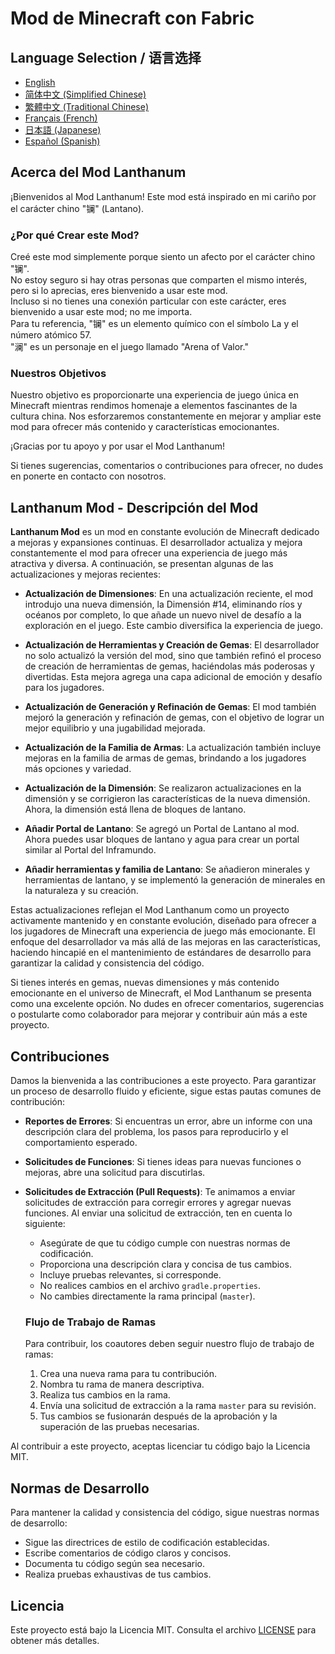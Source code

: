 # Mod de Minecraft con Fabric

## Language Selection / 语言选择

- [English](README.md)
- [简体中文 (Simplified Chinese)](README_ZH.md)
- [繁體中文 (Traditional Chinese)](README_TW.md)
- [Français (French)](README_FR.md)
- [日本語 (Japanese)](README_JA.md)
- [Español (Spanish)](README_ES.md)

## Acerca del Mod Lanthanum

¡Bienvenidos al Mod Lanthanum! Este mod está inspirado en mi cariño por el carácter chino "镧" (Lantano).

### ¿Por qué Crear este Mod?

Creé este mod simplemente porque siento un afecto por el carácter chino "镧". <br/>
No estoy seguro si hay otras personas que comparten el mismo interés, pero si lo aprecias, eres bienvenido a usar este mod.<br/>
Incluso si no tienes una conexión particular con este carácter, eres bienvenido a usar este mod; no me importa.<br/>
Para tu referencia, "镧" es un elemento químico con el símbolo La y el número atómico 57.<br/>
"澜" es un personaje en el juego llamado "Arena of Valor."

### Nuestros Objetivos

Nuestro objetivo es proporcionarte una experiencia de juego única en Minecraft mientras rendimos homenaje a elementos fascinantes de la cultura china. Nos esforzaremos constantemente en mejorar y ampliar este mod para ofrecer más contenido y características emocionantes.

¡Gracias por tu apoyo y por usar el Mod Lanthanum!

Si tienes sugerencias, comentarios o contribuciones para ofrecer, no dudes en ponerte en contacto con nosotros.

## Lanthanum Mod - Descripción del Mod

**Lanthanum Mod** es un mod en constante evolución de Minecraft dedicado a mejoras y expansiones continuas. El desarrollador actualiza y mejora constantemente el mod para ofrecer una experiencia de juego más atractiva y diversa. A continuación, se presentan algunas de las actualizaciones y mejoras recientes:

- **Actualización de Dimensiones**: En una actualización reciente, el mod introdujo una nueva dimensión, la Dimensión #14, eliminando ríos y océanos por completo, lo que añade un nuevo nivel de desafío a la exploración en el juego. Este cambio diversifica la experiencia de juego.

- **Actualización de Herramientas y Creación de Gemas**: El desarrollador no solo actualizó la versión del mod, sino que también refinó el proceso de creación de herramientas de gemas, haciéndolas más poderosas y divertidas. Esta mejora agrega una capa adicional de emoción y desafío para los jugadores.

- **Actualización de Generación y Refinación de Gemas**: El mod también mejoró la generación y refinación de gemas, con el objetivo de lograr un mejor equilibrio y una jugabilidad mejorada.

- **Actualización de la Familia de Armas**: La actualización también incluye mejoras en la familia de armas de gemas, brindando a los jugadores más opciones y variedad.

- **Actualización de la Dimensión**: Se realizaron actualizaciones en la dimensión y se corrigieron las características de la nueva dimensión. Ahora, la dimensión está llena de bloques de lantano.

- **Añadir Portal de Lantano**: Se agregó un Portal de Lantano al mod. Ahora puedes usar bloques de lantano y agua para crear un portal similar al Portal del Inframundo.

- **Añadir herramientas y familia de Lantano**: Se añadieron minerales y herramientas de lantano, y se implementó la generación de minerales en la naturaleza y su creación.

Estas actualizaciones reflejan el Mod Lanthanum como un proyecto activamente mantenido y en constante evolución, diseñado para ofrecer a los jugadores de Minecraft una experiencia de juego más emocionante. El enfoque del desarrollador va más allá de las mejoras en las características, haciendo hincapié en el mantenimiento de estándares de desarrollo para garantizar la calidad y consistencia del código.

Si tienes interés en gemas, nuevas dimensiones y más contenido emocionante en el universo de Minecraft, el Mod Lanthanum se presenta como una excelente opción. No dudes en ofrecer comentarios, sugerencias o postularte como colaborador para mejorar y contribuir aún más a este proyecto.

## Contribuciones

Damos la bienvenida a las contribuciones a este proyecto. Para garantizar un proceso de desarrollo fluido y eficiente, sigue estas pautas comunes de contribución:

- **Reportes de Errores**: Si encuentras un error, abre un informe con una descripción clara del problema, los pasos para reproducirlo y el comportamiento esperado.

- **Solicitudes de Funciones**: Si tienes ideas para nuevas funciones o mejoras, abre una solicitud para discutirlas.

- **Solicitudes de Extracción (Pull Requests)**: Te animamos a enviar solicitudes de extracción para corregir errores y agregar nuevas funciones. Al enviar una solicitud de extracción, ten en cuenta lo siguiente:
    - Asegúrate de que tu código cumple con nuestras normas de codificación.
    - Proporciona una descripción clara y concisa de tus cambios.
    - Incluye pruebas relevantes, si corresponde.
    - No realices cambios en el archivo `gradle.properties`.
    - No cambies directamente la rama principal (`master`).

  ### Flujo de Trabajo de Ramas

  Para contribuir, los coautores deben seguir nuestro flujo de trabajo de ramas:
    1. Crea una nueva rama para tu contribución.
    2. Nombra tu rama de manera descriptiva.
    3. Realiza tus cambios en la rama.
    4. Envía una solicitud de extracción a la rama `master` para su revisión.
    5. Tus cambios se fusionarán después de la aprobación y la superación de las pruebas necesarias.

Al contribuir a este proyecto, aceptas licenciar tu código bajo la Licencia MIT.

## Normas de Desarrollo

Para mantener la calidad y consistencia del código, sigue nuestras normas de desarrollo:

- Sigue las directrices de estilo de codificación establecidas.
- Escribe comentarios de código claros y concisos.
- Documenta tu código según sea necesario.
- Realiza pruebas exhaustivas de tus cambios.

## Licencia

Este proyecto está bajo la Licencia MIT. Consulta el archivo [LICENSE](LICENSE) para obtener más detalles.
